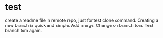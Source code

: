 # test
create a readme file in remote repo, just for test clone command.
Creating a new branch is quick and simple.
Add merge.
Change on branch tom.
Test branch tom again.
